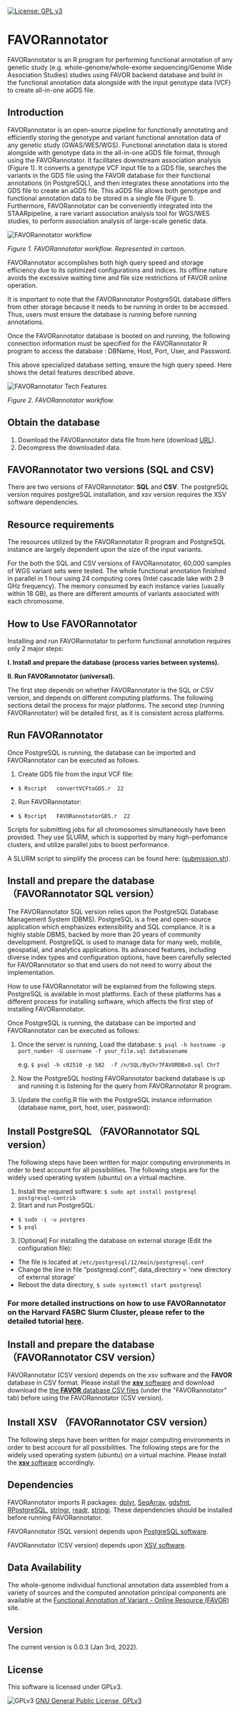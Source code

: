 [![License: GPL v3](https://img.shields.io/badge/License-GPLv3-blue.svg)](https://www.gnu.org/licenses/gpl-3.0)

# **FAVORannotator**
FAVORannotator is an R program for performing functional annotation of any genetic study (e.g. whole-genome/whole-exome sequencing/Genome Wide Association Studies) studies using FAVOR backend database and build in the functional annotation data alongside with the input genotype data (VCF) to create all-in-one aGDS file.

## Introduction

FAVORannotator is an open-source pipeline for functionally annotating and efficiently storing the genotype and variant functional annotation data of any genetic study (GWAS/WES/WGS). Functional annotation data is stored alongside with genotype data in the all-in-one aGDS file format, through using the FAVORannotator. It facilitates downstream association analysis (Figure 1). It converts a genotype VCF input file to a GDS file, searches the variants in the GDS file using the FAVOR database for their functional annotations (in PostgreSQL), and then integrates these annotations into the GDS file to create an aGDS file. This aGDS file allows both genotype and functional annotation data to be stored in a single file (Figure 1). Furthermore, FAVORannotator can be conveniently integrated into the STAARpipeline, a rare variant association analysis tool for WGS/WES studies, to perform association analysis of large-scale genetic data.

![FAVORannotator workflow](https://github.com/zhouhufeng/FAVORannotator/blob/main/Docs/Tutorial/Figures/figure1.png)

_Figure 1. FAVORannotator workflow. Represented in cartoon._

FAVORannotator accomplishes both high query speed and storage efficiency due to its optimized configurations and indices. Its offline nature avoids the excessive waiting time and file size restrictions of FAVOR online operation.

It is important to note that the FAVORannotator PostgreSQL database differs from other storage because it needs to be running in order to be accessed. Thus, users must ensure the database is running before running annotations.

Once the FAVORannotator database is booted on and running, the following connection information must be specified for the FAVORannotator R program to access the database : DBName, Host, Port, User, and Password.

This above specialized database setting, ensure the high query speed. Here shows the detail features described above.

![FAVORannotator Tech Features](https://github.com/zhouhufeng/FAVORannotator/blob/main/Docs/Tutorial/Figures/figure4.png)

_Figure 2. FAVORannotator workflow._


## Obtain the database
1. Download the FAVORannotator data file from here (download [URL](http://favor.genohub.org)).
2. Decompress the downloaded data. 

## FAVORannotator two versions (SQL and CSV)

There are two versions of FAVORannotator: **SQL** and **CSV**. 
The postgreSQL version requires postgreSQL installation, and xsv version requires the XSV software dependencies. 


## Resource requirements

The resources utilized by the FAVORannotator R program and PostgreSQL instance are largely dependent upon the size of the input variants. 

For the both the SQL and CSV versions of FAVORannotator, 60,000 samples of WGS variant sets were tested. The whole functional annotation finished in parallel in 1 hour using 24 computing cores (Intel cascade lake with 2.9 GHz frequency). The memory consumed by each instance varies (usually within 18 GB), as there are different amounts of variants associated with each chromosome.

## How to Use FAVORannotator

   Installing and run FAVORannotator to perform functional annotation requires only 2 major steps:

**I.	Install and prepare the database (process varies between systems).**

**II.	Run FAVORannotator (universal).** 

The first step depends on whether FAVORannotator is the SQL or CSV version, and depends on different computing platforms. The following sections detail the process for major platforms. The second step (running FAVORannotator) will be detailed first, as it is consistent across platforms.

## Run FAVORannotator

Once PostgreSQL is running, the database can be imported and FAVORannotator can be executed as follows.

1.	Create GDS file from the input VCF file:

-	``` $ Rscript   convertVCFtoGDS.r  22 ```

2.	Run FAVORannotator:

-	``` $ Rscript   FAVORannotatorGDS.r  22 ```  


Scripts for submitting jobs for all chromosomes simultaneously have been provided. They use SLURM, which is supported by many high-perfomance clusters, and utilize parallel jobs to boost performance.

A SLURM script to simplify the process can be found here: ([submission.sh](https://github.com/zhouhufeng/FAVORannotator/blob/main/Scripts/SQL/submitJobs.sh)).

## Install and prepare the database（FAVORannotator SQL version）

The FAVORannotator SQL version relies upon the PostgreSQL Database Management System (DBMS). PostgreSQL is a free and open-source application which emphasizes extensibility and SQL compliance. It is a highly stable DBMS, backed by more than 20 years of community development. PostgreSQL is used to manage data for many web, mobile, geospatial, and analytics applications. Its advanced features, including diverse index types and configuration options, have been carefully selected for FAVORannotator so that end users do not need to worry about the implementation.

How to use FAVORannotator will be explained from the following steps. PostgreSQL is available in most platforms. Each of these platforms has a different process for installing software, which affects the first step of installing FAVORannotator.
 
Once PostgreSQL is running, the database can be imported and FAVORannotator can be executed as follows:

1. Once the server is running, Load the database: ```$ psql -h hostname -p port_number -U username -f your_file.sql databasename ```
   
   e.g. ```$ psql -h c02510 -p 582  -f /n/SQL/ByChr7FAVORDBxO.sql Chr7```

2. Now the PostgreSQL hosting FAVORannotator backend database is up and running it is listening for the query from FAVORannotator R program. 

3. Update the config.R file with the PostgreSQL instance information (database name, port, host, user, password):


## Install PostgreSQL （FAVORannotator SQL version）

The following steps have been written for major computing environments in order to best account for all possibilities. The following steps are for the widely used operating system (ubuntu) on a virtual machine.

1. Install the required software: ```$ sudo apt install postgresql postgresql-contrib```
2. Start and run PostgreSQL: 
 - ```$ sudo -i -u postgres ``` 
 - ```$ psql```

3. [Optional] For installing the database on external storage (Edit the configuration file):
-	The file is located at ```/etc/postgresql/12/main/postgresql.conf```
-	Change the line in file “postgresql.conf”, data_directory = 'new directory of external storage'
-	Reboot the data directory, ```$ sudo systemctl start postgresql```


### For more detailed instructions on how to use FAVORannotator on the Harvard FASRC Slurm Cluster, please refer to the detailed tutorial [here](https://github.com/zhouhufeng/FAVORannotator/blob/main/Docs/Tutorial/Demos/FASRC.md). 


## Install and prepare the database（FAVORannotator CSV version）

FAVORannotator (CSV version) depends on the xsv software and the **FAVOR** database in CSV format. Please install the <a href="https://github.com/BurntSushi/xsv">**xsv** software</a> and download
download the <a href="http://favor.genohub.org"> the **FAVOR** database CSV files</a> (under the "FAVORannotator" tab) before using the FAVORannotator (CSV version). 

## Install XSV （FAVORannotator CSV version）

The following steps have been written for major computing environments in order to best account for all possibilities. The following steps are for the widely used operating system (ubuntu) on a virtual machine.
Please install the <a href="https://github.com/BurntSushi/xsv">**xsv** software</a> accordingly.

## Dependencies
FAVORannotator imports R packages: <a href="https://cran.r-project.org/web/packages/dplyr/index.html">dplyr</a>, <a href="https://bioconductor.org/packages/release/bioc/html/SeqArray.html">SeqArray</a>, <a href="https://bioconductor.org/packages/release/bioc/html/gdsfmt.html">gdsfmt</a>, <a href="https://cran.r-project.org/web/packages/RPostgreSQL/index.html">RPostgreSQL</a>, <a href="https://stringr.tidyverse.org">stringr</a>, <a href="https://readr.tidyverse.org">readr</a>, <a href="https://cran.r-project.org/web/packages/stringi/index.html">stringi</a>. These dependencies should be installed before running FAVORannotator.

FAVORannotator (SQL version) depends upon <a href="https://www.postgresql.org"> PostgreSQL software</a>.

FAVORannotator (CSV version) depends upon <a href="https://github.com/BurntSushi/xsv"> XSV software</a>.

## Data Availability
The whole-genome individual functional annotation data assembled from a variety of sources and the computed annotation principal components are available at the [Functional Annotation of Variant - Online Resource (FAVOR)](http://favor.genohub.org) site.

## Version
The current version is 0.0.3 (Jan 3rd, 2022).
## License
This software is licensed under GPLv3.

![GPLv3](http://www.gnu.org/graphics/gplv3-127x51.png)
[GNU General Public License, GPLv3](http://www.gnu.org/copyleft/gpl.html)
